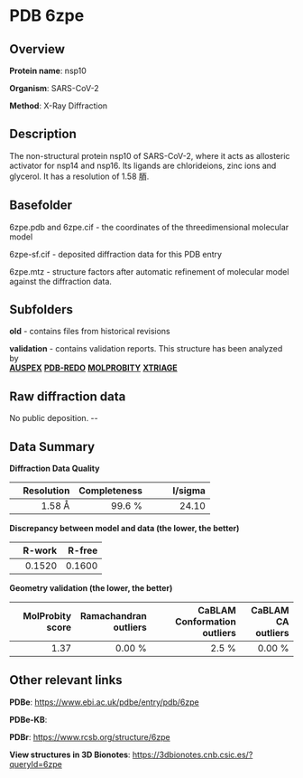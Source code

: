 # PDB 6zpe

## Overview

**Protein name**: nsp10

**Organism**: SARS-CoV-2

**Method**: X-Ray Diffraction

## Description

The non-structural protein nsp10 of SARS-CoV-2, where it acts as allosteric activator for nsp14 and nsp16. Its ligands are chlorideions,  zinc ions and glycerol. It has a resolution of 1.58 脜.

## Basefolder

6zpe.pdb and 6zpe.cif - the coordinates of the threedimensional molecular model

6zpe-sf.cif - deposited diffraction data for this PDB entry

6zpe.mtz - structure factors after automatic refinement of molecular model against the diffraction data.

## Subfolders



**old** - contains files from historical revisions

**validation** - contains validation reports. This structure has been analyzed by <br>[**AUSPEX**](https://github.com/thorn-lab/coronavirus_structural_task_force/tree/master/pdb/nsp10/SARS-CoV-2/6zpe/validation/auspex) [**PDB-REDO**](https://github.com/thorn-lab/coronavirus_structural_task_force/tree/master/pdb/nsp10/SARS-CoV-2/6zpe/validation/pdb-redo) [**MOLPROBITY**](https://github.com/thorn-lab/coronavirus_structural_task_force/tree/master/pdb/nsp10/SARS-CoV-2/6zpe/validation/molprobity) [**XTRIAGE**](https://github.com/thorn-lab/coronavirus_structural_task_force/blob/master/pdb/nsp10/SARS-CoV-2/6zpe/validation/Xtriage_output.log)   



## Raw diffraction data

No public deposition. --<br> 

## Data Summary
**Diffraction Data Quality**

|   | Resolution | Completeness| I/sigma |
|---|-------------:|----------------:|--------------:|
|   |1.58 Å|99.6  %|<img width=50/>24.10|

**Discrepancy between model and data (the lower, the better)**

|   | **R-work**| **R-free**   
|---|-------------:|----------------:|           
||  0.1520|  0.1600|

**Geometry validation (the lower, the better)**

|   |**MolProbity<br>score**| **Ramachandran<br>outliers** | **CaBLAM<br>Conformation outliers** | **CaBLAM<br>CA outliers** |
|---|-------------:|----------------:|----------------:|----------------:|
||  1.37|  0.00 %|2.5 %|0.00 %|

 

 



## Other relevant links 
**PDBe**:  https://www.ebi.ac.uk/pdbe/entry/pdb/6zpe

**PDBe-KB**:  
 
**PDBr**: https://www.rcsb.org/structure/6zpe 

**View structures in 3D Bionotes**: https://3dbionotes.cnb.csic.es/?queryId=6zpe

